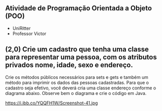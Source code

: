 ## Atividade de Programação Orientada a Objeto (POO)

- UniRitter
- Professor Victor

## (2,0) Crie um cadastro que tenha uma classe para representar uma pessoa, com os atributos privados nome, idade, sexo e endereço.

Crie os métodos públicos necessários para sets e gets e também um método para imprimir os dados das pessoas cadastradas. Para que o cadastro seja efetivo, você deverá cria uma classe endereço conforme o diagrama abaixo. Observe bem o diagrama e crie o código em Java.

https://i.ibb.co/YQQFH1W/Screenshot-41.jpg
